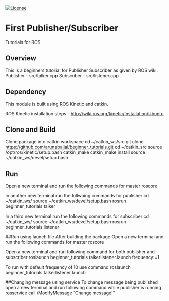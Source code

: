 [![License](https://img.shields.io/badge/License-BSD%203--Clause-blue.svg)](https://opensource.org/licenses/BSD-3-Clause)
# First Publisher/Subscriber
Tutorials for ROS

## Overview
This is a beginners tutorial for Publisher Subscriber as given by ROS wiki.
Publisher - src/talker.cpp
Subscriber - src/listener.cpp

## Dependency
This module is built using ROS Kinetic and catkin.

ROS Kinetic installation steps - http://wiki.ros.org/kinetic/Installation/Ubuntu

## Clone and Build
Clone package into catkin workspace
cd ~/catkin_ws/src
git clone https://github.com/arunabaijal/beginner_tutorials.git
cd ~/catkin_src
source /opt/ros/kinetic/setup.bash
catkin_make
catkin_make install
source ~/catkin_ws/devel/setup.bash

## Run
Open a new terminal and run the following commands for master
roscore

In another new terminal run the follwoing commands for publisher
cd ~/catkin_ws/
source ~/catkin_ws/devel/setup.bash 
rosrun beginner_tutorials talker

In a third new terminal run the following commands for subscriber
cd ~/catkin_ws/
source ~/catkin_ws/devel/setup.bash 
rosrun beginner_tutorials listener

##Run using launch file
After building the package
Open a new terminal and run the following commands for master
roscore

Open a new terminal and run following command for both publisher and subscriber
roslaunch beginner_tutorials talkerlistener.launch frequency:=1

To run with default frequency of 10 use command
roslaunch beginner_tutorials talkerlistener.launch

##Changing message using service
To change message being published open a new terminal and run following command while publisher is running
rosservice call /ModifyMessage "Change message!"
